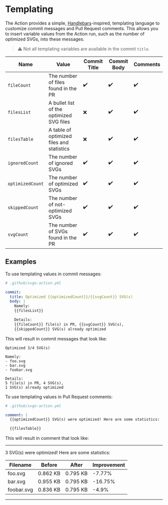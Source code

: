# Templating

The Action provides a simple, [Handlebars]-inspired, templating language to
customize commit messages and Pull Request comments. This allows you to
insert variable values from the Action run, such as the number of optimized
SVGs, into these messages.

> :warning: Not all templating variables are available in the commit `title`.

| Name             | Value                                     | Commit Title       | Commit Body        | Comments           |
| ---------------- | ----------------------------------------- | ------------------ | ------------------ | ------------------ |
| `fileCount`      | The number of files found in the PR       | :heavy_check_mark: | :heavy_check_mark: | :heavy_check_mark: |
| `filesList`      | A bullet list of the optimized SVG files  | :x:                | :heavy_check_mark: | :heavy_check_mark: |
| `filesTable`     | A table of optimized files and statistics | :x:                | :heavy_check_mark: | :heavy_check_mark: |
| `ignoredCount`   | The number of ignored SVGs                | :heavy_check_mark: | :heavy_check_mark: | :heavy_check_mark: |
| `optimizedCount` | The number of optimized SVGs              | :heavy_check_mark: | :heavy_check_mark: | :heavy_check_mark: |
| `skippedCount`   | The number of not-optimized SVGs          | :heavy_check_mark: | :heavy_check_mark: | :heavy_check_mark: |
| `svgCount`       | The number of SVGs found in the PR        | :heavy_check_mark: | :heavy_check_mark: | :heavy_check_mark: |

## Examples

To use templating values in commit messages:

```yaml
# .github/svgo-action.yml

commit:
  title: Optimized {{optimizedCount}}/{{svgCount}} SVG(s)
  body: |
    Namely:
    {{filesList}}

    Details:
    {{fileCount}} file(s) in PR, {{svgCount}} SVG(s),
    {{skippedCount}} SVG(s) already optimized
```

This will result in commit messages that look like:

```git
Optimized 3/4 SVG(s)

Namely:
- foo.svg
- bar.svg
- foobar.svg

Details:
5 file(s) in PR, 4 SVG(s),
1 SVG(s) already optimized
```

To use templating values in Pull Request comments:

```yaml
# .github/svgo-action.yml

comment: |
  {{optimizedCount}} SVG(s) were optimized! Here are some statistics:

  {{filesTable}}
```

This will result in comment that look like:

---

3 SVG(s) were optimized! Here are some statistics:

| Filename   | Before   | After    | Improvement |
| ---------- | -------- | -------- | ----------- |
| foo.svg    | 0.862 KB | 0.795 KB | -7.77%      |
| bar.svg    | 0.955 KB | 0.795 KB | -16.75%     |
| foobar.svg | 0.836 KB | 0.795 KB | -4.9%       |

---

[handlebars]: https://handlebarsjs.com/
